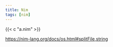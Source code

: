 ```yaml
---
title: Nim
tags: [nim]
---
```


{{< c "a.nim" >}}

<https://nim-lang.org/docs/os.html#splitFile,string>
